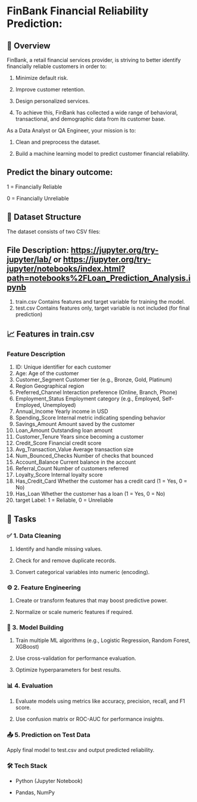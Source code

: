 # FinBank Financial Reliability Prediction: 
## 📝 Overview
FinBank, a retail financial services provider, is striving to better identify financially reliable customers in order to:

1. Minimize default risk.

2. Improve customer retention.

3. Design personalized services.

4. To achieve this, FinBank has collected a wide range of behavioral, transactional, and demographic data from its customer base.

As a Data Analyst or QA Engineer, your mission is to:

1. Clean and preprocess the dataset.

2. Build a machine learning model to predict customer financial reliability.

## Predict the binary outcome:

1 = Financially Reliable

0 = Financially Unreliable

## 📂 Dataset Structure
The dataset consists of two CSV files:

## File	Description: https://jupyter.org/try-jupyter/lab/ or https://jupyter.org/try-jupyter/notebooks/index.html?path=notebooks%2FLoan_Prediction_Analysis.ipynb 
1. train.csv	Contains features and target variable for training the model.
2. test.csv	Contains features only, target variable is not included (for final prediction)

## 📈 Features in train.csv
### Feature	Description
1. ID: Unique identifier for each customer
2. Age: Age of the customer
3. Customer_Segment	Customer tier (e.g., Bronze, Gold, Platinum)
4. Region	Geographical region
5. Preferred_Channel	Interaction preference (Online, Branch, Phone)
6. Employment_Status	Employment category (e.g., Employed, Self-Employed, Unemployed)
7. Annual_Income	Yearly income in USD
8. Spending_Score	Internal metric indicating spending behavior
9. Savings_Amount	Amount saved by the customer
10. Loan_Amount	Outstanding loan amount
11. Customer_Tenure	Years since becoming a customer
12. Credit_Score	Financial credit score
13. Avg_Transaction_Value	Average transaction size
14. Num_Bounced_Checks	Number of checks that bounced
15. Account_Balance	Current balance in the account
16. Referral_Count	Number of customers referred
17. Loyalty_Score	Internal loyalty score
18. Has_Credit_Card	Whether the customer has a credit card (1 = Yes, 0 = No)
19. Has_Loan	Whether the customer has a loan (1 = Yes, 0 = No)
20. target	Label: 1 = Reliable, 0 = Unreliable

## 🧪 Tasks
### ✅ 1. Data Cleaning
1. Identify and handle missing values.

2. Check for and remove duplicate records.

3. Convert categorical variables into numeric (encoding).

### ⚙️ 2. Feature Engineering
1. Create or transform features that may boost predictive power.

2. Normalize or scale numeric features if required.

### 🤖 3. Model Building
1. Train multiple ML algorithms (e.g., Logistic Regression, Random Forest, XGBoost)

2. Use cross-validation for performance evaluation.

3. Optimize hyperparameters for best results.

### 📊 4. Evaluation
1. Evaluate models using metrics like accuracy, precision, recall, and F1 score.

2. Use confusion matrix or ROC-AUC for performance insights.

### 📤 5. Prediction on Test Data
Apply final model to test.csv and output predicted reliability.

### 🛠️ Tech Stack
- Python (Jupyter Notebook)

- Pandas, NumPy
